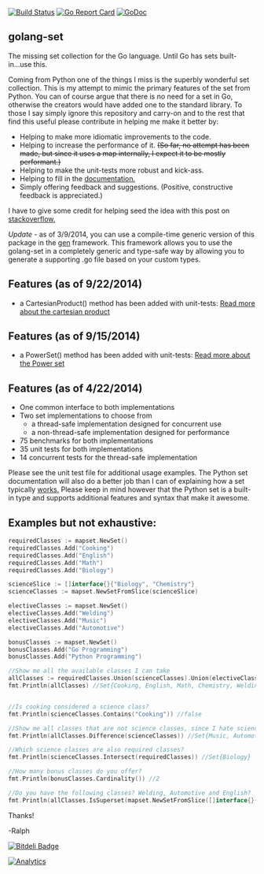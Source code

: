 [![Build Status](https://travis-ci.org/deckarep/golang-set.svg?branch=master)](https://travis-ci.org/deckarep/golang-set)
[![Go Report Card](https://goreportcard.com/badge/github.com/deckarep/golang-set)](https://goreportcard.com/report/github.com/deckarep/golang-set)
[![GoDoc](https://godoc.org/github.com/deckarep/golang-set?status.svg)](http://godoc.org/github.com/deckarep/golang-set)

## golang-set

The missing set collection for the Go language. Until Go has sets built-in...use this.

Coming from Python one of the things I miss is the superbly wonderful set collection. This is my attempt to mimic the primary features of the set from Python.
You can of course argue that there is no need for a set in Go, otherwise the creators would have added one to the standard library. To those I say simply ignore this repository
and carry-on and to the rest that find this useful please contribute in helping me make it better by:

- Helping to make more idiomatic improvements to the code.
- Helping to increase the performance of it. ~~(So far, no attempt has been made, but since it uses a map internally, I expect it to be mostly performant.)~~
- Helping to make the unit-tests more robust and kick-ass.
- Helping to fill in the [documentation.](http://godoc.org/github.com/deckarep/golang-set)
- Simply offering feedback and suggestions. (Positive, constructive feedback is appreciated.)

I have to give some credit for helping seed the idea with this post on [stackoverflow.](http://programmers.stackexchange.com/questions/177428/sets-data-structure-in-golang)

_Update_ - as of 3/9/2014, you can use a compile-time generic version of this package in the [gen](http://clipperhouse.github.io/gen/) framework. This framework allows you to use the golang-set in a completely generic and type-safe way by allowing you to generate a supporting .go file based on your custom types.

## Features (as of 9/22/2014)

- a CartesianProduct() method has been added with unit-tests: [Read more about the cartesian product](http://en.wikipedia.org/wiki/Cartesian_product)

## Features (as of 9/15/2014)

- a PowerSet() method has been added with unit-tests: [Read more about the Power set](http://en.wikipedia.org/wiki/Power_set)

## Features (as of 4/22/2014)

- One common interface to both implementations
- Two set implementations to choose from
  - a thread-safe implementation designed for concurrent use
  - a non-thread-safe implementation designed for performance
- 75 benchmarks for both implementations
- 35 unit tests for both implementations
- 14 concurrent tests for the thread-safe implementation

Please see the unit test file for additional usage examples. The Python set documentation will also do a better job than I can of explaining how a set typically [works.](http://docs.python.org/2/library/sets.html) Please keep in mind
however that the Python set is a built-in type and supports additional features and syntax that make it awesome.

## Examples but not exhaustive:

```go
requiredClasses := mapset.NewSet()
requiredClasses.Add("Cooking")
requiredClasses.Add("English")
requiredClasses.Add("Math")
requiredClasses.Add("Biology")

scienceSlice := []interface{}{"Biology", "Chemistry"}
scienceClasses := mapset.NewSetFromSlice(scienceSlice)

electiveClasses := mapset.NewSet()
electiveClasses.Add("Welding")
electiveClasses.Add("Music")
electiveClasses.Add("Automotive")

bonusClasses := mapset.NewSet()
bonusClasses.Add("Go Programming")
bonusClasses.Add("Python Programming")

//Show me all the available classes I can take
allClasses := requiredClasses.Union(scienceClasses).Union(electiveClasses).Union(bonusClasses)
fmt.Println(allClasses) //Set{Cooking, English, Math, Chemistry, Welding, Biology, Music, Automotive, Go Programming, Python Programming}


//Is cooking considered a science class?
fmt.Println(scienceClasses.Contains("Cooking")) //false

//Show me all classes that are not science classes, since I hate science.
fmt.Println(allClasses.Difference(scienceClasses)) //Set{Music, Automotive, Go Programming, Python Programming, Cooking, English, Math, Welding}

//Which science classes are also required classes?
fmt.Println(scienceClasses.Intersect(requiredClasses)) //Set{Biology}

//How many bonus classes do you offer?
fmt.Println(bonusClasses.Cardinality()) //2

//Do you have the following classes? Welding, Automotive and English?
fmt.Println(allClasses.IsSuperset(mapset.NewSetFromSlice([]interface{}{"Welding", "Automotive", "English"}))) //true
```

Thanks!

-Ralph

[![Bitdeli Badge](https://d2weczhvl823v0.cloudfront.net/deckarep/golang-set/trend.png)](https://bitdeli.com/free "Bitdeli Badge")

[![Analytics](https://ga-beacon.appspot.com/UA-42584447-2/deckarep/golang-set)](https://github.com/igrigorik/ga-beacon)
